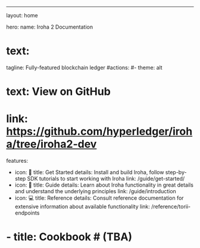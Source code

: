 ---
layout: home

hero:
  name: Iroha 2 Documentation
  # text: 
  tagline: Fully-featured blockchain ledger
  #actions:
  #- theme: alt
  #  text: View on GitHub
  #  link: https://github.com/hyperledger/iroha/tree/iroha2-dev

features:
  - icon: 🚀
    title: Get Started
    details: Install and build Iroha, follow step-by-step SDK tutorials to start working with Iroha
    link: /guide/get-started/
  - icon: 📖
    title: Guide
    details: Learn about Iroha functionality in great details and understand the underlying principles
    link: /guide/introduction
  - icon: 💻
    title: Reference
    details: Consult reference documentation for extensive information about available functionality
    link: /reference/torii-endpoints
  # - title: Cookbook # (TBA)
